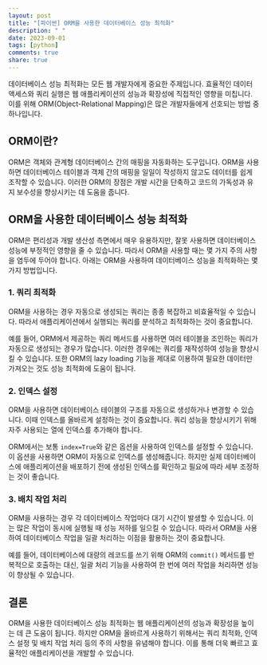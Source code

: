 ```yaml
---
layout: post
title: "[파이썬] ORM을 사용한 데이터베이스 성능 최적화"
description: " "
date: 2023-09-01
tags: [python]
comments: true
share: true
---
```


데이터베이스 성능 최적화는 모든 웹 개발자에게 중요한 주제입니다. 효율적인 데이터 액세스와 쿼리 실행은 웹 애플리케이션의 성능과 확장성에 직접적인 영향을 미칩니다. 이를 위해 ORM(Object-Relational Mapping)은 많은 개발자들에게 선호되는 방법 중 하나입니다. 

## ORM이란?

ORM은 객체와 관계형 데이터베이스 간의 매핑을 자동화하는 도구입니다. ORM을 사용하면 데이터베이스 테이블과 객체 간의 매핑을 일일이 작성하지 않고도 데이터를 쉽게 조작할 수 있습니다. 이러한 ORM의 장점은 개발 시간을 단축하고 코드의 가독성과 유지 보수성을 향상시키는 데 도움을 줍니다.

## ORM을 사용한 데이터베이스 성능 최적화

ORM은 편리성과 개발 생산성 측면에서 매우 유용하지만, 잘못 사용하면 데이터베이스 성능에 부정적인 영향을 줄 수 있습니다. 따라서 ORM을 사용할 때는 몇 가지 주의 사항을 염두에 두어야 합니다. 아래는 ORM을 사용하여 데이터베이스 성능을 최적화하는 몇 가지 방법입니다.

### 1. 쿼리 최적화

ORM을 사용하는 경우 자동으로 생성되는 쿼리는 종종 복잡하고 비효율적일 수 있습니다. 따라서 애플리케이션에서 실행되는 쿼리를 분석하고 최적화하는 것이 중요합니다. 

예를 들어, ORM에서 제공하는 쿼리 메서드를 사용하면 여러 테이블을 조인하는 쿼리가 자동으로 생성되는 경우가 많습니다. 이러한 경우에는 쿼리를 재작성하여 성능을 향상시킬 수 있습니다. 또한 ORM의 lazy loading 기능을 제대로 이용하여 필요한 데이터만 가져오는 것도 성능 최적화에 도움이 됩니다.

### 2. 인덱스 설정

ORM을 사용하면 데이터베이스 테이블의 구조를 자동으로 생성하거나 변경할 수 있습니다. 이때 인덱스를 올바르게 설정하는 것이 중요합니다. 쿼리 성능을 향상시키기 위해 자주 사용되는 열에 인덱스를 추가해야 합니다.

ORM에서는 보통 `index=True`와 같은 옵션을 사용하여 인덱스를 설정할 수 있습니다. 이 옵션을 사용하면 ORM이 자동으로 인덱스를 생성해줍니다. 하지만 실제 데이터베이스에 애플리케이션을 배포하기 전에 생성된 인덱스를 확인하고 필요에 따라 세부 조정하는 것이 좋습니다.

### 3. 배치 작업 처리

ORM을 사용하는 경우 각 데이터베이스 작업마다 대기 시간이 발생할 수 있습니다. 이는 많은 작업이 동시에 실행될 때 성능 저하를 일으킬 수 있습니다. 따라서 ORM을 사용하여 데이터베이스 작업을 일괄 처리하는 이점을 활용하는 것이 중요합니다.

예를 들어, 데이터베이스에 대량의 레코드를 쓰기 위해 ORM의 `commit()` 메서드를 반복적으로 호출하는 대신, 일괄 처리 기능을 사용하여 한 번에 여러 작업을 처리하면 성능이 향상될 수 있습니다.

## 결론

ORM을 사용한 데이터베이스 성능 최적화는 웹 애플리케이션의 성능과 확장성을 높이는 데 큰 도움이 됩니다. 하지만 ORM을 올바르게 사용하기 위해서는 쿼리 최적화, 인덱스 설정 및 배치 작업 처리 등의 주의 사항을 유념해야 합니다. 이를 통해 더욱 빠르고 효율적인 애플리케이션을 개발할 수 있습니다.